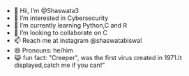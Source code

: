 - 👋 Hii, I’m @Shaswata3
- 👀 I’m interested in Cybersecurity 
- 🌱 I’m currently learning Python,C and R
- 💞️ I’m looking to collaborate on C 
- 📫 Reach me at instagram @shaswatabiswal
- 😄 Pronouns: he/him
- 😹 fun fact: "Creeper", was the first virus created in 1971.It displayed,catch me if you can!"
